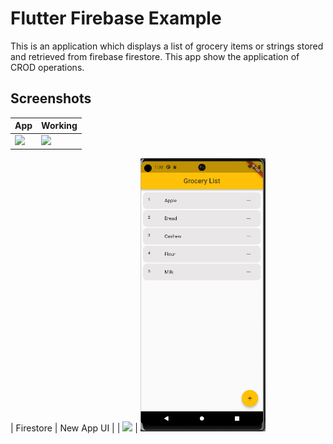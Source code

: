 # Flutter Firebase Example

This is an application which displays a list of grocery items or strings stored and retrieved from firebase firestore. This app show the application of CROD operations.


## Screenshots

| App | Working | 
| ---------------- | ---------------- | 
| <img src="https://raw.githubusercontent.com/Ankitkj1999/flutter_firestore_example/master/screen_one.gif" width="200">| ![](https://raw.githubusercontent.com/Ankitkj1999/flutter_firestore_example/master/screen_two.gif)|

| Firestore | New App UI |
| <img src="https://raw.githubusercontent.com/Ankitkj1999/flutter_firestore_example/master/screen_three.png" height="300"> | <img src="https://raw.githubusercontent.com/Ankitkj1999/Flutter-Examples/Flutter_Firestore/screen_one.png" width="200">
